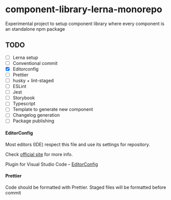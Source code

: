 # component-library-lerna-monorepo
Experimental project to setup component library where every component is an standalone npm package 

## TODO

- [ ] Lerna setup
- [ ] Conventional commit
- [x] Editorconfig
- [ ] Prettier
- [ ] husky + lint-staged
- [ ] ESLint
- [ ] Jest
- [ ] Storybook
- [ ] Typescript
- [ ] Template to generate new component
- [ ] Changelog generation
- [ ] Package publishing

#### EditorConfig

Most editors (IDE) respect this file and use its settings for repository. 

Check [official site](https://editorconfig.org/) for more info.

Plugin for Visual Studio Code – [EditorConfig](https://marketplace.visualstudio.com/items?itemName=EditorConfig.EditorConfig)

#### Prettier

Code should be formatted with Prettier. Staged files will be formatted before commit
